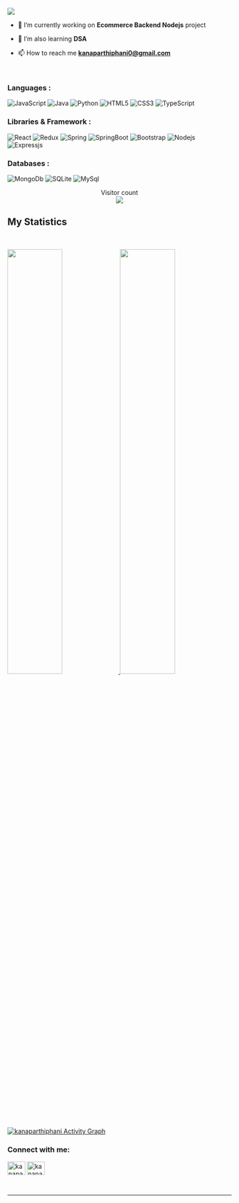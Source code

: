 </br>

<img src="https://res.cloudinary.com/dbfoeqkyr/image/upload/v1641414620/kp_banner_d8hbkl.jpg" />

<br/>

- 🔭 I’m currently working on **Ecommerce Backend Nodejs** project

- 🌱 I’m also learning **DSA**

- 📫 How to reach me **kanaparthiphani0@gmail.com**

<br/>

<!-- <h3 align="left">Languages and Tools:</h3>
<img src="https://img.shields.io/badge/JavaScript-323330?style=for-the-badge&logo=javascript&logoColor=F7DF1E" />
<img src="https://img.shields.io/badge/Java-ED8B00?style=for-the-badge&logo=java&logoColor=white" />
<img src="https://img.shields.io/badge/Python-FFD43B?style=for-the-badge&logo=python&logoColor=darkgreen" />
<img src="https://img.shields.io/badge/TypeScript-007ACC?style=for-the-badge&logo=typescript&logoColor=white" />
<img src="https://img.shields.io/badge/HTML5-E34F26?style=for-the-badge&logo=html5&logoColor=white" />
<img src="https://img.shields.io/badge/CSS3-1572B6?style=for-the-badge&logo=css3&logoColor=white" />
<br/> -->

### Languages :
![JavaScript](https://img.shields.io/badge/JavaScript-323330?style=for-the-badge&logo=javascript&logoColor=F7DF1E)
![Java](https://img.shields.io/badge/Java-ED8B00?style=for-the-badge&logo=java&logoColor=white)
![Python](https://img.shields.io/badge/Python-FFD43B?style=for-the-badge&logo=python&logoColor=darkgreen)
![HTML5](https://img.shields.io/badge/HTML5-E34F26?style=for-the-badge&logo=html5&logoColor=white)
![CSS3](https://img.shields.io/badge/CSS3-1572B6?style=for-the-badge&logo=css3&logoColor=white)
![TypeScript](https://img.shields.io/badge/TypeScript-007ACC?style=for-the-badge&logo=typescript&logoColor=white)

### Libraries & Framework :

![React](https://img.shields.io/badge/React-20232A?style=for-the-badge&logo=react&logoColor=61DAFB)
![Redux](https://img.shields.io/badge/Redux-593D88?style=for-the-badge&logo=redux&logoColor=white)
![Spring](https://img.shields.io/badge/Spring-6DB33F?style=for-the-badge&logo=spring&logoColor=white)
![SpringBoot](https://img.shields.io/badge/Spring_Boot-F2F4F9?style=for-the-badge&logo=spring-boot)
![Bootstrap](https://img.shields.io/badge/Bootstrap-563D7C?style=for-the-badge&logo=bootstrap&logoColor=white)
![Nodejs](https://img.shields.io/badge/Node.js-339933?style=for-the-badge&logo=nodedotjs&logoColor=white)
![Expressjs](https://img.shields.io/badge/Express.js-000000?style=for-the-badge&logo=express&logoColor=whit)

### Databases :

![MongoDb](https://img.shields.io/badge/MongoDB-4EA94B?style=for-the-badge&logo=mongodb&logoColor=white)
![SQLite](https://img.shields.io/badge/SQLite-07405E?style=for-the-badge&logo=sqlite&logoColor=white)
![MySql](https://img.shields.io/badge/MySQL-005C84?style=for-the-badge&logo=mysql&logoColor=white)

<p align="center"> 
  Visitor count<br>
  <img src="https://profile-counter.glitch.me/kanaparthiphani1/count.svg" />
</p>

## My Statistics

<br/>
<p align="left">
  <a href="https://phaniportfolio.ccbp.tech/">
  <img width="49.5%" src="https://github-readme-stats.vercel.app/api?username=kanaparthiphani1&show_icons=true&theme=gruvbox&hide_border=true" />
    <img width="49.5%" src="https://github-readme-streak-stats.herokuapp.com/?user=kanaparthiphani1&theme=gruvbox&hide_border=true" />
  </a>
</p>
<br>

[![kanaparthiphani Activity Graph](https://activity-graph.herokuapp.com/graph?username=kanaparthiphani1&custom_title=Kanaparthi%20Phani%20Contribution%20Graph&theme=gruvbox&bg_color=282828&hide_border=true&line=d1a01f&point=c58545)](https://phaniportfolio.ccbp.tech/)

<h3 align="left">Connect with me:</h3>
<p align="left">
<a href="https://linkedin.com/in/kanaparthi-phani" target="blank"><img align="center" src="https://raw.githubusercontent.com/rahuldkjain/github-profile-readme-generator/master/src/images/icons/Social/linked-in-alt.svg" alt="kanaparthi-phani" height="30" width="40" /></a>
<a href="https://auth.geeksforgeeks.org/user/kanaparthiphani0" target="blank"><img align="center" src="https://raw.githubusercontent.com/rahuldkjain/github-profile-readme-generator/master/src/images/icons/Social/geeks-for-geeks.svg" alt="kanaparthiphani0" height="30" width="40" /></a>
</p>

<br/>

------
